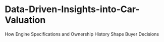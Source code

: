 # Data-Driven-Insights-into-Car-Valuation
How Engine Specifications and Ownership History Shape Buyer Decisions
